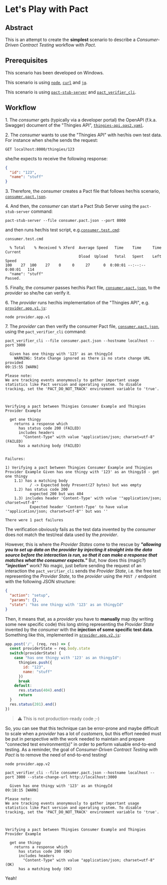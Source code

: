 # Let's Play with Pact

## Abstract

This is an attempt to create the **simplest** scenario to describe a _Consumer-Driven Contract Testing_ workflow with _Pact_.

## Prerequisites

This scenario has been developed on Windows.

This scenario is using [`node`](https://nodejs.org/), [`curl`](https://curl.se/) and [`jq`](https://stedolan.github.io/jq/).

This scenario is using [`pact-stub-server`](https://github.com/pact-foundation/pact-stub-server/releases/tag/v0.4.4) and [`pact_verifier_cli`](https://github.com/pact-foundation/pact-reference/releases/tag/pact_verifier_cli-v0.9.7).

## Workflow

1\. The _consumer_ gets (typically via a developer portal) the OpenAPI (f.k.a. Swagger) document of the "Thingies API", [`thingies-api.oas2.yaml`](./thingies-api.oas2.yaml).

2\. The _consumer_ wants to use the "Thingies API" with her/his own test data. For instance when she/he sends the request:

```text
GET localhost:8000/thingies/123
```

she/he expects to receive the following response:

```json
{
  "id": "123",
  "name": "stuff"
}
```

3\. Therefore, the _consumer_ creates a Pact file that follows her/his scenario, [`consumer.pact.json`](./consumer.pact.json).

4\. And then, the _consumer_ can start a Pact Stub Server using the `pact-stub-server` command:

```text
pact-stub-server --file consumer.pact.json --port 8000
```

and then runs her/his test script, e.g.[`consumer.test.cmd`](./consumer.test.cmd):

```text
consumer.test.cmd
```

```text
  % Total    % Received % Xferd  Average Speed   Time    Time     Time  Current
                                 Dload  Upload   Total   Spent    Left  Speed
100    27  100    27    0     0     27      0  0:00:01 --:--:--  0:00:01   114
  "name": "stuff"
Passed.
```

5\. Finally, the _consumer_ passes her/his Pact file, [`consumer.pact.json`](./consumer.pact.json), to the _provider_ so she/he can verify it.

6\. The _provider_ runs her/his implementation of the "Thingies API", e.g. [`provider.app.v1.js`](./provider.app.v1.js):

```text
node provider.app.v1
```

7\. The _provider_ can then verify the consumer Pact file, [`consumer.pact.json`](./consumer.pact.json), using the `pact_verifier_cli` command:

```text
pact_verifier_cli --file consumer.pact.json --hostname localhost --port 3000
```

```text
  Given has one thingy with '123' as an thingyId
    WARNING: State Change ignored as there is no state change URL provided
09:15:55 [WARN]

Please note:
We are tracking events anonymously to gather important usage statistics like Pact version and operating system. To disable tracking, set the 'PACT_DO_NOT_TRACK' environment variable to 'true'.



Verifying a pact between Thingies Consumer Example and Thingies Provider Example

  get one thingy
    returns a response which
      has status code 200 (FAILED)
      includes headers
        "Content-Type" with value "application/json; charset=utf-8" (FAILED)
      has a matching body (FAILED)


Failures:

1) Verifying a pact between Thingies Consumer Example and Thingies Provider Example Given has one thingy with '123' as an thingyId - get one thingy
    1.1) has a matching body
           / -> Expected body Present(27 bytes) but was empty
    1.2) has status code 200
           expected 200 but was 404
    1.3) includes header 'Content-Type' with value '"application/json; charset=utf-8"'
           Expected header 'Content-Type' to have value '"application/json; charset=utf-8"' but was ''

There were 1 pact failures
```

The verification obviously fails as the test data invented by the _consumer_ does not match the test/real data used by the _provider_.

However, this is where the _Provider States_ come to the rescue by **_"allowing you to set up data on the provider by injecting it straight into the data source before the interaction is run, so that it can make a response that matches what the consumer expects."_** But, how does this (magic?) **_"injection"_** work? No magic, just before sending the request of an interaction the `pact_verifier_cli` sends the _Provider State_, i.e. the free text representing the _Provider State_, to the _provider_ using the `POST /` endpoint with the following JSON structure:

```json
{
  "action": "setup",
  "params": {},
  "state": "has one thingy with '123' as an thingyId"
}
```

Then, it means that, as a _provider_ you have to **manually** map (by writing some new specific code) this long string representing the _Provider State_ invented by the _consumer_ with the **injection of some specific test data**. Something like this, implemented in [`provider.app.v2.js`](./provider.app.v2.js):

```javascript
app.post('/', (req, res) => {
  const providerState = req.body.state
  switch(providerState) {
    case "has one thingy with '123' as an thingyId":
      thingies.push({
        id: "123",
        name: "stuff"
      })
      break
    default:
      res.status(404).end()
      return
  }
  res.status(201).end()
})
````

> :warning: This is not production-ready code ;-)

So, you can see that this technique can be error-prone and maybe difficult to scale when a _provider_ has a lot of _customers_, but this effort needed must be put in perspective with the work needed to maintain and prepare "connected test environment(s)" in order to perform valuable end-to-end testing. As a reminder, the goal of _Consumer-Driven Contract Testing with Pact_ is to remove the need of end-to-end testing!

```text
node provider.app.v2
```

```text
pact_verifier_cli --file consumer.pact.json --hostname localhost --port 3000 --state-change-url http://localhost:3000
```

```text
  Given has one thingy with '123' as an thingyId
09:18:15 [WARN]

Please note:
We are tracking events anonymously to gather important usage statistics like Pact version and operating system. To disable tracking, set the 'PACT_DO_NOT_TRACK' environment variable to 'true'.



Verifying a pact between Thingies Consumer Example and Thingies Provider Example

  get one thingy
    returns a response which
      has status code 200 (OK)
      includes headers
        "Content-Type" with value "application/json; charset=utf-8" (OK)
      has a matching body (OK)
```

Yeah!
